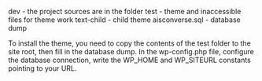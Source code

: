 dev - the project sources are in the folder
test - theme and inaccessible files for theme work
text-child - child theme
aisconverse.sql - database dump

To install the theme, you need to copy the contents of the test folder to the site root, then fill in the database dump. In the wp-config.php file, configure the database connection, write the WP_HOME and WP_SITEURL constants pointing to your URL.
